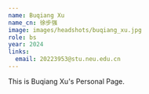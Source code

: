```yaml
---
name: Buqiang Xu
name_cn: 徐步强
image: images/headshots/buqiang_xu.jpg
role: bs
year: 2024
links:
  email: 20223953@stu.neu.edu.cn
---
```


This is Buqiang Xu's Personal Page.
